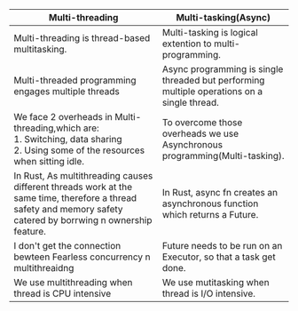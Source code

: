  Multi-threading | Multi-tasking(Async)
 --------------- | -------------
 Multi-threading is thread-based multitasking. | Multi-tasking is logical extention to multi-programming.
 Multi-threaded programming engages multiple threads | Async programming is single threaded but performing multiple operations on a single thread.
 We face 2 overheads in Multi-threading,which are: <br/> 1. Switching, data sharing <br/> 2. Using some of the resources when sitting idle. | To overcome those overheads we use Asynchronous programming(Multi-tasking).
 In Rust, As multithreading causes different threads work at the same time, therefore a thread safety and memory safety catered by borrwing n ownership feature. | In Rust, async fn creates an asynchronous function which returns a Future.
 I don't get the connection bewteen Fearless concurrency n multithreaidng | Future needs to be run on an Executor, so that a task get done.
 We use multithreading when thread is CPU intensive | We use mutitasking when thread is I/O intensive.

